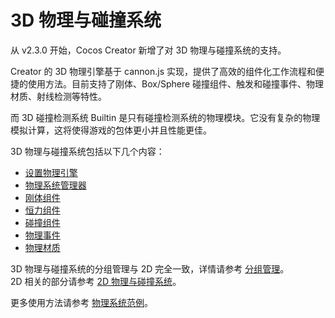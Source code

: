 # 3D 物理与碰撞系统

从 v2.3.0 开始，Cocos Creator 新增了对 3D 物理与碰撞系统的支持。

Creator 的 3D 物理引擎基于 cannon.js 实现，提供了高效的组件化工作流程和便捷的使用方法。目前支持了刚体、Box/Sphere 碰撞组件、触发和碰撞事件、物理材质、射线检测等特性。

而 3D 碰撞检测系统 Builtin 是只有碰撞检测系统的物理模块。它没有复杂的物理模拟计算，这将使得游戏的包体更小并且性能更佳。

3D 物理与碰撞系统包括以下几个内容：

- [设置物理引擎](physics-select.md)
- [物理系统管理器](physics-manager.md)
- [刚体组件](physics-rigidbody.md)
- [恒力组件](physics-constant-force.md)
- [碰撞组件](physics-collider.md)
- [物理事件](physics-event.md)
- [物理材质](physics-material.md)

3D 物理与碰撞系统的分组管理与 2D 完全一致，详情请参考 [分组管理](../physics/collision/collision-group.md)。  
2D 相关的部分请参考 [2D 物理与碰撞系统](../physics/index.md)。

更多使用方法请参考 [物理系统范例](https://github.com/cocos-creator/example-cases/tree/master/assets/cases/3d_physics)。
